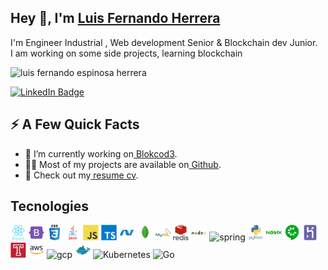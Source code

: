 <h2>Hey 👋, I'm
    <a href="https://www.linkedin.com/in/luiferch/">Luis Fernando Herrera
</a>
</h2>


<p>I'm  Engineer Industrial , Web development Senior & Blockchain dev Junior.
    <br>I am working on some side projects, learning blockchain
 </p>
 <img src="https://github-readme-stats.vercel.app/api?username=Luif3rch&show_icons=true&count_private=true" alt="luis fernando espinosa herrera"/>

<p>
    <a href="https://www.linkedin.com/in/luiferch/">
        <img
            src="https://img.shields.io/badge/-@luiferch-0077B5?style=flat-square&amp;labelColor=0077B5&amp;logo=LinkedIn&amp;https://www.linkedin.com/in/luiferch/"
            alt="LinkedIn Badge"></a>
        </p>
                    <h2>⚡️ A Few Quick Facts</h2>
                    <ul>
                        <li>🔭 I’m currently working on<a href="[https://github.com/Spiderpig86/Cirrus](https://www.blokcod3.com/)"> Blokcod3</a>.</li>
                        <li>👨‍💻 Most of my projects are available on<a href=""> Github</a>.</li>
                        <li>📙 Check out my<a href=""> resume cv</a>.</li>
                    </ul>
                    <h2>Tecnologies</h2>
                    <p align="left">
                        <img
                            src="https://raw.githubusercontent.com/devicons/devicon/master/icons/react/react-original-wordmark.svg"
                            alt="react"
                            width="25"
                            height="25"/>
                        <img
                            src="https://raw.githubusercontent.com/devicons/devicon/master/icons/bootstrap/bootstrap-plain.svg"
                            alt="bootstrap"
                            width="25"
                            height="25"/>
                        <img
                            src="https://raw.githubusercontent.com/devicons/devicon/master/icons/css3/css3-original-wordmark.svg"
                            alt="css3"
                            width="25"
                            height="25"/>
                        <img
                            src="https://raw.githubusercontent.com/devicons/devicon/master/icons/java/java-original-wordmark.svg"
                            alt="java"
                            width="25"
                            height="25"/>
                        <img
                            src="https://raw.githubusercontent.com/devicons/devicon/master/icons/javascript/javascript-original.svg"
                            alt="javascript"
                            width="25"
                            height="25"/>
                        <img
                            src="https://raw.githubusercontent.com/devicons/devicon/master/icons/typescript/typescript-original.svg"
                            alt="typescript"
                            width="25"
                            height="25"/>
                        <img
                            src="https://raw.githubusercontent.com/devicons/devicon/master/icons/dot-net/dot-net-original.svg"
                            alt=".NET"
                            width="25"
                            height="25"/>
                        <img
                            src="https://raw.githubusercontent.com/devicons/devicon/master/icons/mongodb/mongodb-original.svg"
                            alt="mongodb"
                            width="25"
                            height="25"/>
                        <img
                            src="https://raw.githubusercontent.com/devicons/devicon/master/icons/mysql/mysql-original-wordmark.svg"
                            alt="mysql"
                            width="25"
                            height="25"/>
                        <img
                            src="https://raw.githubusercontent.com/devicons/devicon/master/icons/redis/redis-original-wordmark.svg"
                            alt="redis"
                            width="25"
                            height="25"/>
                        <img
                            src="https://raw.githubusercontent.com/devicons/devicon/master/icons/nodejs/nodejs-original-wordmark.svg"
                            alt="nodejs"
                            width="25"
                            height="25"/>
                        <img
                            src="https://www.vectorlogo.zone/logos/springio/springio-icon.svg"
                            alt="spring"
                            width="25"
                            height="25"/>
                        <img
                            src="https://raw.githubusercontent.com/devicons/devicon/master/icons/python/python-original-wordmark.svg"
                            alt="python"
                            width="25"
                            height="25"/>
                        <img
                            src="https://raw.githubusercontent.com/devicons/devicon/master/icons/nginx/nginx-original.svg"
                            alt="nginx"
                            width="25"
                            height="25"/>
                        <img
                            src="https://raw.githubusercontent.com/devicons/devicon/master/icons/cucumber/cucumber-plain.svg"
                            alt="cucumber"
                            width="25"
                            height="25"/>
                        <img
                            src="https://raw.githubusercontent.com/devicons/devicon/master/icons/heroku/heroku-plain.svg"
                            alt="heroku"
                            width="25"
                            height="25"/>
                        <img
                            src="https://raw.githubusercontent.com/devicons/devicon/master/icons/travis/travis-plain.svg"
                            alt="travis"
                            width="25"
                            height="25"/>
                        <img
                            src="https://raw.githubusercontent.com/github/explore/80688e429a7d4ef2fca1e82350fe8e3517d3494d/topics/aws/aws.png"
                            alt="aws"
                            width="25"
                            height="25"/>
                        <img
                            src="https://www.vectorlogo.zone/logos/google_cloud/google_cloud-icon.svg"
                            alt="gcp"
                            width="25"
                            height="25"/>
                        <img
                            src="https://raw.githubusercontent.com/devicons/devicon/master/icons/docker/docker-original.svg"
                            alt="Docker"
                            width="25"
                            height="25"/>
                        <img
                            src="https://www.vectorlogo.zone/logos/kubernetes/kubernetes-icon.svg"
                            alt="Kubernetes"
                            width="25"
                            height="25"/>
                        <img
                            src="https://cdn.jsdelivr.net/gh/devicons/devicon/icons/go/go-original.svg"
                            alt="Go"
                            width="25"
                            height="25"/>
                    </p>
             
                      
                      



